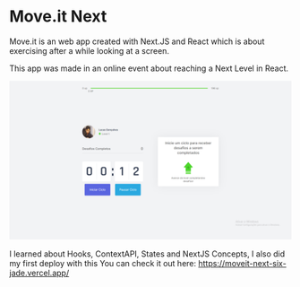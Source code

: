 # Move.it Next

Move.it is an web app created with Next.JS and React which is about exercising after a while looking at a screen.

This app was made in an online event about reaching a Next Level in React.



<img src="/readme-img/image.png" >
    

     
I learned about Hooks, ContextAPI, States and NextJS Concepts, I also did my first deploy with this
You can check it out here: https://moveit-next-six-jade.vercel.app/
